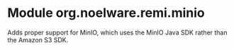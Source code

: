# Module org.noelware.remi.minio
Adds proper support for MinIO, which uses the MinIO Java SDK rather than the Amazon S3 SDK.

